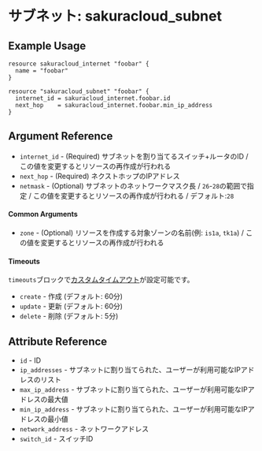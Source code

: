 # サブネット: sakuracloud_subnet

## Example Usage

```hcl
resource sakuracloud_internet "foobar" {
  name = "foobar"
}

resource "sakuracloud_subnet" "foobar" {
  internet_id = sakuracloud_internet.foobar.id
  next_hop    = sakuracloud_internet.foobar.min_ip_address
}
```

## Argument Reference

* `internet_id` - (Required) サブネットを割り当てるスイッチ+ルータのID / この値を変更するとリソースの再作成が行われる
* `next_hop` - (Required) ネクストホップのIPアドレス
* `netmask` - (Optional) サブネットのネットワークマスク長 / `26`-`28`の範囲で指定 / この値を変更するとリソースの再作成が行われる / デフォルト:`28`

#### Common Arguments

* `zone` - (Optional) リソースを作成する対象ゾーンの名前(例: `is1a`, `tk1a`) / この値を変更するとリソースの再作成が行われる

#### Timeouts

`timeouts`ブロックで[カスタムタイムアウト](https://www.terraform.io/docs/configuration/resources.html#operation-timeouts)が設定可能です。  

* `create` - 作成 (デフォルト: 60分)
* `update` - 更新 (デフォルト: 60分)
* `delete` - 削除 (デフォルト: 5分)

## Attribute Reference

* `id` - ID
* `ip_addresses` - サブネットに割り当てられた、ユーザーが利用可能なIPアドレスのリスト
* `max_ip_address` - サブネットに割り当てられた、ユーザーが利用可能なIPアドレスの最大値
* `min_ip_address` - サブネットに割り当てられた、ユーザーが利用可能なIPアドレスの最小値
* `network_address` - ネットワークアドレス
* `switch_id` - スイッチID

